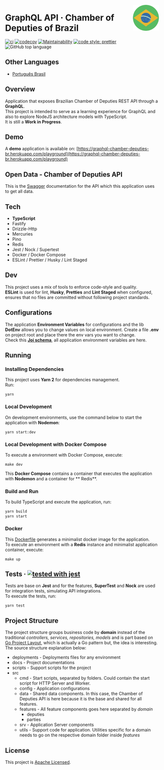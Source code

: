 <a href="https://github.com/vitorsalgado/camara-deputados-graphql" target="_blank"><img src="docs/assets/logo.png" alt="Câmera dos Deputados GraphQL Logo" width="85px" align="right" /></a>

# GraphQL API &middot; Chamber of Deputies of Brazil

[![ci](https://github.com/vitorsalgado/camara-deputados-graphql/actions/workflows/ci.yml/badge.svg)](https://github.com/vitorsalgado/camara-deputados-graphql/actions/workflows/ci.yml)
[![codecov](https://codecov.io/gh/vitorsalgado/camara-deputados-graphql/branch/main/graph/badge.svg?token=24HGDVTL7W)](https://codecov.io/gh/vitorsalgado/camara-deputados-graphql)
[![Maintainability](https://api.codeclimate.com/v1/badges/0755f928bd5117d669a9/maintainability)](https://codeclimate.com/github/vitorsalgado/camara-deputados-graphql/maintainability)
[![code style: prettier](https://img.shields.io/badge/code_style-prettier-ff69b4.svg?style=flat-square)](https://github.com/prettier/prettier)
![GitHub top language](https://img.shields.io/github/languages/top/vitorsalgado/camara-deputados-graphql)

## Other Languages

* [Português Brasil](README.pt-br.md)

## Overview

Application that exposes Brazilian Chamber of Deputies REST API through a **GraphQL**.  
This project is intended to serve as a learning experience for GraphQL and also to explore NodeJS architecture models
with TypeScript.  
It is still a **Work in Progress**.

## Demo

A **demo** application is available
on: [https://graphql-chamber-deputies-br.herokuapp.com/playground](https://graphql-chamber-deputies-br.herokuapp.com/playground)

## Open Data - Chamber of Deputies API

This is the [Swagger](https://dadosabertos.camara.leg.br/swagger/api.html) documentation for the API which this
application uses to get all data.

## Tech

* **TypeScript**
* Fastify
* Drizzle-Http
* Mercuries
* Pino
* Redis
* Jest / Nock / Supertest
* Docker / Docker Compose
* ESLint / Prettier / Husky / Lint Staged

## Dev

This project uses a mix of tools to enforce code-style and quality.  
**ESLint** is used for lint, **Husky**, **Pretties** and **Lint Staged** when configured, ensures that no files are
committed without following project standards.

## Configurations

The application **Environment Variables** for configurations and the lib **DotEnv** allows you to change values on local
environment. Create a file **.env** on project root and place there the env vars you want to change.  
Check this **[Joi schema](src/config/env/env.schema.ts)**, all application environment variables are here.

## Running

### Installing Dependencies

This project uses **Yarn 2** for dependencies management.  
Run:

```
yarn
```

### Local Development

On development environments, use the command below to start the application with **Nodemon**:

```
yarn start:dev
```

### Local Development with Docker Compose

To execute a environment with Docker Compose, execute:

```
make dev
```

This **Docker Compose** contains a container that executes the application with **Nodemon** and a container for **
Redis**.

### Build and Run

To build TypeScript and execute the application, run:

```
yarn build
yarn start
```

### Docker

This [Dockerfile](build/Dockerfile) generates a minimalist docker image for the application.  
To execute an environment with a **Redis** instance and minimalist application container, execute:

```
make up
```

## Tests &middot; [![tested with jest](https://img.shields.io/badge/tested_with-jest-99424f.svg)](https://github.com/facebook/jest)

Tests are base on **Jest** and for the features, **SuperTest** and **Nock** are used for integration tests, simulating
API integrations.  
To execute the tests, run:

```
yarn test
```

## Project Structure

The project structure groups business code by **domain** instead of the traditional *controllers, services,
repositories, models* and is part based on [Go Project Layout](https://github.com/golang-standards/project-layout),
which is actually a Go pattern but, the idea is interesting. The source structure explanation below:

- deployments - Deployments files for any environment
- docs - Project documentations
- scripts - Support scripts for the project
- src
  - cmd - Start scripts, separated by folders. Could contain the start script for HTTP Server and Worker.
  - config - Application configurations
  - data - Shared data components. In this case, the Chamber of Deputies API is here because it is the base and shared
    for all features.
  - features - All feature components goes here separated by *domain*
    - deputies
    - parties
  - srv - Application Server components
  - utils - Support code for application. Utilities specific for a domain needs to go on the respective domain folder
    inside *features*

## License

This project is [Apache Licensed](LICENSE).
